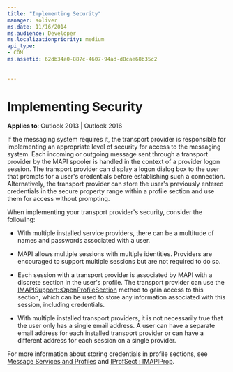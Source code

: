 ```yaml
---
title: "Implementing Security"
manager: soliver
ms.date: 11/16/2014
ms.audience: Developer
ms.localizationpriority: medium
api_type:
- COM
ms.assetid: 62db34a0-887c-4607-94ad-d8cae68b35c2
 
 
---
```


# Implementing Security

  
  
**Applies to**: Outlook 2013 | Outlook 2016 
  
If the messaging system requires it, the transport provider is responsible for implementing an appropriate level of security for access to the messaging system. Each incoming or outgoing message sent through a transport provider by the MAPI spooler is handled in the context of a provider logon session. The transport provider can display a logon dialog box to the user that prompts for a user's credentials before establishing such a connection. Alternatively, the transport provider can store the user's previously entered credentials in the secure property range within a profile section and use them for access without prompting.
  
When implementing your transport provider's security, consider the following:
  
- With multiple installed service providers, there can be a multitude of names and passwords associated with a user.
    
- MAPI allows multiple sessions with multiple identities. Providers are encouraged to support multiple sessions but are not required to do so.
    
- Each session with a transport provider is associated by MAPI with a discrete section in the user's profile. The transport provider can use the [IMAPISupport::OpenProfileSection](imapisupport-openprofilesection.md) method to gain access to this section, which can be used to store any information associated with this session, including credentials. 
    
- With multiple installed transport providers, it is not necessarily true that the user only has a single email address. A user can have a separate email address for each installed transport provider or can have a different address for each session on a single provider.
    
For more information about storing credentials in profile sections, see [Message Services and Profiles](message-services-and-profiles.md) and [IProfSect : IMAPIProp](iprofsectimapiprop.md).
  

